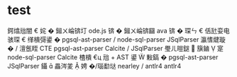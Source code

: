 # test

鍔熻兘闇 € 姹 �
鎺ㄨ崘锛圢 ode.js 锛 �
鎺ㄨ崘锛圝 ava 锛 �
琛ㄣ € 佸瓧娈电骇琛 € 缂樻彁鍙 �
pgsql-ast-parser / node-sql-parser
JSqlParser
瀛愭煡璇 � / 澶氬眰 CTE
pgsql-ast-parser
Calcite / JSqlParser
璺ㄦ暟鎹  簱鏀  寔
node-sql-parser
Calcite
楂樻 €ц 兘 + AST 鍙  敤鎬 �
pgsql-ast-parser
JSqlParser
鑷  畾涔夎  娉 �/瑙勫垯
nearley / antlr4
antlr4
